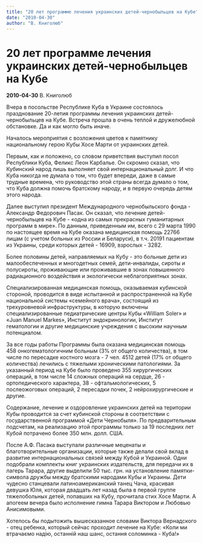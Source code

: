 ```yaml
---
title: "20 лет программе лечения украинских детей-чернобыльцев на Кубе"
date: "2010-04-30"
author: "В. Книголюб"
---
```


# 20 лет программе лечения украинских детей-чернобыльцев на Кубе

**2010-04-30** В. Книголюб

Вчера в посольстве Республике Куба в Украине состоялось празднование 20-летия программы лечения украинских детей-чернобыльцев на Кубе. Встреча прошла в очень теплой и дружелюбной обстановке. Да и как могло быть иначе.

Началось мероприятия с возложения цветов к памятнику национальному герою Кубы Хосе Марти от украинских детей.

Первым, как и положено, со словом приветствия выступил посол Республики Куба, Феликс Леон Карбалье. Он скромно сказал, что Кубинский народ лишь выполняет свой интернациональный долг. И что Куба никогда не думала о том, что будет впереди, даже в самые трудные времена, что руководство этой страны всегда думало о том, что Куба должна помочь братскому народу, и в первую очередь детям этого народа.

Далее выступил президент Международного чернобыльского фонда - Александр Федорович Пасак. Он сказал, что лечение детей-чернобыльцев на Кубе - «одна из самых прекрасных гуманитарных программ в мире». По данным, приведенным им, всего с 29 марта 1990 по настоящее время на Кубе оказана медицинская помощь 22766 лицам (с учетом больных из России и Беларуси), в т.ч. 20191 пациентам из Украины, среди которых детей - 16909, взрослых - 3282.

Более половины детей, направляемых на Кубу - это больные дети из малообеспеченных и многодетных семей, дети-инвалиды, сироты и полусироты, проживающие или проживавшие в зонах повышенного радиационного воздействия и экологически неблагоприятных зонах.

Специализированная медицинская помощь, оказываемая кубинской стороной, проводится в виде испытанной и распространенной на Кубе национальной системы «семейного врача», состоящий из трехуровневой инфраструктуры, в которую включены специализированные педиатрические центры Кубы «William Soler» и «Juan Manuel Markes», Институт эндокринологии, Институт гематологии и другие медицинские учреждения с высоким научным потенциалом.

За все годы работы Программы была оказана медицинская помощь 458 онкогематологичним больным (3% от общего количества), в том числе по пересадке костного мозга - 7 чел. 4512 детей (17% от общего количества) лечились с тяжелыми хроническими патологиями. За указанный период на Кубе было проведено 355 хирургических операций, в том числе 14 сложных операций на сердце, 26 - ортопедического характера, 38 - офтальмологических, 5 послеожоговых операций, 2 пересадки почек, 2 нейрохирургические и другие.

Содержание, лечение и оздоровление украинских детей на теpитоpии Кубы проводится за счет кубинской стороны в соответствии с государственной программой «Дети Чернобыля». По предварительным подсчетам, на реализацию этой пpогpаммы только за 19 последних лет Кубой потрачено более 350 млн. долл. США.

После А.Ф. Пасака выступали различные меценаты и благотворительные организации, которые также делали свой вклад в развитие интернациональных связей между Кубой и Украиной. Одни подобрали комплекты книг украинских издательств, для передачи их в лагерь Тарара, другие выделили 50 тыс. грн. на установление памятки-символа дружбы между братскими народами Кубы и Украины. Дети чудесно станцевали латиноамериканский танец Чача, красивая девушка Юля, которая двадцать лет назад была в первой группе тяжелобольных детей, попавших на Кубу, прочитала стих Хосе Марти. А апогеем вечера было исполнение гимна Тарара Виктором и Любовью Анисимовыми.

Хотелось бы подытожить вышесказанное словами Виктора Вернадского - отец ребенка, который сейчас проходит лечение на Кубе: «Коли ми втрачаємо надію, останній наш шанс, остання соломинка - Куба!»
